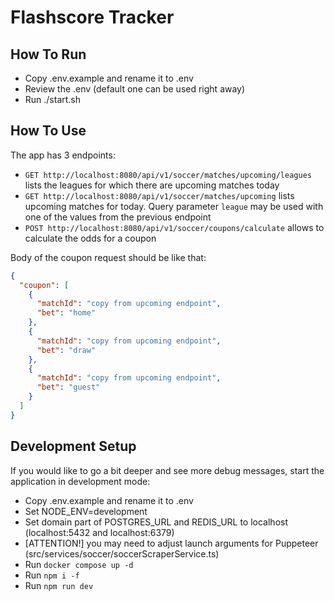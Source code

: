 # Flashscore Tracker

## How To Run

- Copy .env.example and rename it to .env
- Review the .env (default one can be used right away)
- Run ./start.sh

## How To Use

The app has 3 endpoints:

- `GET http://localhost:8080/api/v1/soccer/matches/upcoming/leagues` lists the leagues for which there are upcoming matches today
- `GET http://localhost:8080/api/v1/soccer/matches/upcoming` lists upcoming matches for today. Query parameter `league` may be used with one of the values from the previous endpoint
- `POST http://localhost:8080/api/v1/soccer/coupons/calculate` allows to calculate the odds for a coupon

Body of the coupon request should be like that:

```json
{
  "coupon": [
    {
      "matchId": "copy from upcoming endpoint",
      "bet": "home"
    },
    {
      "matchId": "copy from upcoming endpoint",
      "bet": "draw"
    },
    {
      "matchId": "copy from upcoming endpoint",
      "bet": "guest"
    }
  ]
}
```

## Development Setup

If you would like to go a bit deeper and see more debug messages, start the application in development mode:

- Copy .env.example and rename it to .env
- Set NODE_ENV=development
- Set domain part of POSTGRES_URL and REDIS_URL to localhost (localhost:5432 and localhost:6379)
- [ATTENTION!] you may need to adjust launch arguments for Puppeteer (src/services/soccer/soccerScraperService.ts)
- Run `docker compose up -d`
- Run `npm i -f`
- Run `npm run dev`
